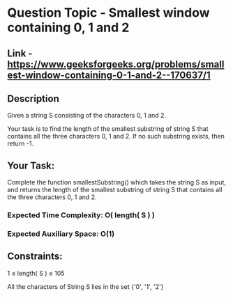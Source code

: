 # Question Topic - Smallest window containing 0, 1 and 2

## Link - https://www.geeksforgeeks.org/problems/smallest-window-containing-0-1-and-2--170637/1

## Description
Given a string S consisting of the characters 0, 1 and 2. 

Your task is to find the length of the smallest substring of string S that contains all the three characters 0, 1 and 2. If no such substring exists, then return -1.


## Your Task:

Complete the function smallestSubstring() which takes the string S as input, and returns the length of the smallest substring of string S that contains all the three characters 0, 1 and 2.

### Expected Time Complexity: O( length( S ) )

### Expected Auxiliary Space: O(1)

## Constraints:

1 ≤ length( S ) ≤ 105

All the characters of String S lies in the set {'0', '1', '2'}

